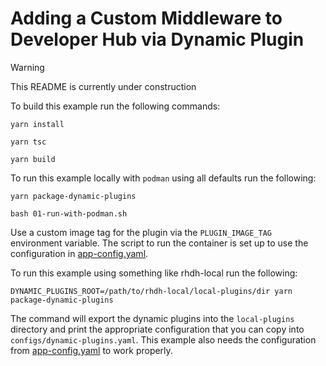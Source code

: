 # Adding a Custom Middleware to Developer Hub via Dynamic Plugin

> [!WARNING]
> This README is currently under construction

To build this example run the following commands:

```terminal
yarn install
```

```terminal
yarn tsc
```

```terminal
yarn build
```

To run this example locally with `podman` using all defaults run the following:

```terminal
yarn package-dynamic-plugins
```

```terminal
bash 01-run-with-podman.sh
```

Use a custom image tag for the plugin via the `PLUGIN_IMAGE_TAG` environment variable.  The script to run the container is set up to use the configuration in [app-config.yaml](./app-config.yaml).

To run this example using something like rhdh-local run the following:

```terminal
DYNAMIC_PLUGINS_ROOT=/path/to/rhdh-local/local-plugins/dir yarn package-dynamic-plugins
```

The command will export the dynamic plugins into the `local-plugins` directory and print the appropriate configuration that you can copy into `configs/dynamic-plugins.yaml`.  This example also needs the configuration from [app-config.yaml](./app-config.yaml) to work properly.
